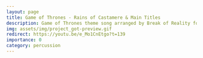 ```yaml
---
layout: page
title: Game of Thrones - Rains of Castamere & Main Titles
description: Game of Thrones theme song arranged by Break of Reality for three cellos and djembe. Original composition and soundtrack by Ramin Djawadi.
img: assets/img/project_got-preview.gif
redirect: https://youtu.be/e_Mo1CnEtgo?t=139
importance: 0
category: percussion
---
```

